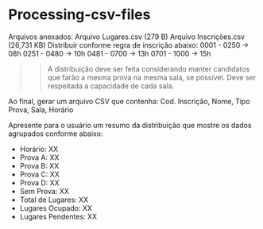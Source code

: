 # Processing-csv-files
Arquivos anexados:
Arquivo Lugares.csv (279 B)
Arquivo Inscrições.csv (26,731 KB)
Distribuir conforme regra de inscrição abaixo:
0001 - 0250 -> 08h
0251 - 0480 -> 10h
0481 - 0700 -> 13h
0701 - 1000 -> 15h

>> A distribuição deve ser feita considerando manter candidatos que farão a mesma prova na mesma sala, se possível.
>> Deve ser respeitada a capacidade de cada sala.


Ao final, gerar um arquivo CSV que contenha:
Cod. Inscrição, Nome, Tipo Prova, Sala, Horário


Apresente para o usuário um resumo da distribuição que mostre os dados agrupados conforme abaixo:
- Horário: XX
- Prova A: XX
- Prova B: XX
- Prova C: XX
- Prova D: XX
- Sem Prova: XX
- Total de Lugares: XX
- Lugares Ocupado: XX
- Lugares Pendentes: XX
